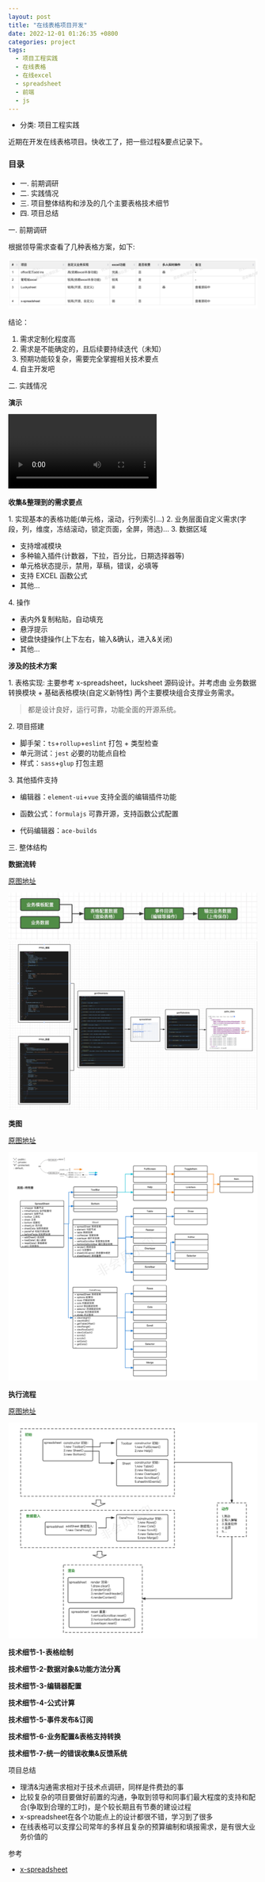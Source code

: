 ```yaml
---
layout: post
title: "在线表格项目开发"
date: 2022-12-01 01:26:35 +0800
categories: project
tags:
  - 项目工程实践
  - 在线表格
  - 在线excel
  - spreadsheet
  - 前端
  - js
---
```


- 分类: 项目工程实践

近期在开发在线表格项目。快收工了，把一些过程&要点记录下。

### 目录

- 一. 前期调研
- 二. 实践情况
- 三. 项目整体结构和涉及的几个主要表格技术细节
- 四. 项目总结

<tg-tit>一. 前期调研</tg-tit>

根据领导需求查看了几种表格方案，如下:

<img src="/images/2022-12-01-1.jpg" >

结论：

1. 需求定制化程度高
2. 需求是不能确定的，且后续要持续迭代（未知）
3. 预期功能较复杂，需要完全掌握相关技术要点
4. 自主开发吧

<tg-tit>二. 实践情况</tg-tit>

<b>演示</b>

<video  controls>
  <source src="/images/2022-12-01-6.mp4" type="video/mp4">
</video>

<b>收集&整理到的需求要点</b>

<tg-p>1. 实现基本的表格功能(单元格，滚动，行列索引...)</tg-p>
<tg-p>2. 业务层面自定义需求(字段，列，维度，冻结滚动，锁定页面，全屏，筛选)...</tg-p>
<tg-p>3. 数据区域</tg-p>

- 支持增减模块
- 多种输入插件(计数器，下拉，百分比，日期选择器等)
- 单元格状态提示，禁用，草稿，错误，必填等
- 支持 EXCEL 函数公式
- 其他...

<tg-p>4. 操作</tg-p>

- 表内外复制粘贴，自动填充
- 悬浮提示
- 键盘快捷操作(上下左右，输入&确认，进入&关闭)
- 其他...

<b>涉及的技术方案</b>

<tg-p>1. 表格实现: 主要参考 x-spreadsheet，lucksheet 源码设计。并考虑由 业务数据转换模块 + 基础表格模块(自定义新特性) 两个主要模块组合支撑业务需求。</tg-p>

> 都是设计良好，运行可靠，功能全面的开源系统。

<tg-p>2. 项目搭建</tg-p>

- 脚手架：`ts`+`rollup`+`eslint` 打包 + 类型检查
- 单元测试：`jest` 必要的功能点自检
- 样式：`sass`+`glup` 打包主题

<tg-p>3. 其他插件支持</tg-p>

- 编辑器：`element-ui`+`vue` 支持全面的编辑插件功能

- 函数公式：`formulajs` 可靠开源，支持函数公式配置

- 代码编辑器：`ace-builds`

<tg-tit>三. 整体结构</tg-tit>

<b>数据流转</b>

<a href="https://kdocs.cn/l/ci7Gc8uO6Z40" target="_blank" title="【金山文档】 PPS_数据转换图">原图地址</a>

<img src="/images/2022-12-01-2.jpg" >
<img src="/images/2022-12-01-3.png" >

<b>类图</b>

<a href="https://kdocs.cn/l/crDTJY1e4Iz2" target="_blank" title="【金山文档】 类图">原图地址</a>

<img src="/images/2022-12-01-4.png" >

<b>执行流程</b>

<a href="https://kdocs.cn/l/ci8dcsj51uPB" target="_blank" title="【金山文档】 执行流程">原图地址</a>

<img src="/images/2022-12-01-5.png" >

<b>技术细节-1-表格绘制</b>

<b>技术细节-2-数据对象&功能方法分离</b>

<b>技术细节-3-编辑器配置</b>

<b>技术细节-4-公式计算</b>

<b>技术细节-5-事件发布&订阅</b>

<b>技术细节-6-业务配置&表格支持转换</b>

<b>技术细节-7-统一的错误收集&反馈系统</b>

<tg-tit>项目总结</tg-tit>

- 理清&沟通需求相对于技术点调研，同样是件费劲的事
- 比较复杂的项目要做好前置的沟通，争取到领导和同事们最大程度的支持和配合(争取到合理的工时)，是个较长期且有节奏的建设过程
- x-spreadsheet在各个功能点上的设计都很不错，学习到了很多
- 在线表格可以支撑公司常年的多样且复杂的预算编制和填报需求，是有很大业务价值的

<tg-tit>参考</tg-tit>

- [x-spreadsheet](https://github.com/myliang/x-spreadsheet)
